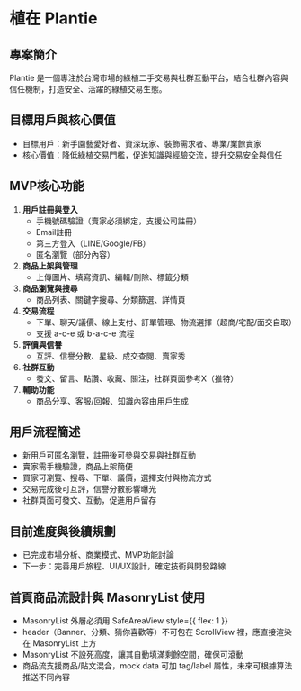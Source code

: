 # 植在 Plantie

## 專案簡介
Plantie 是一個專注於台灣市場的綠植二手交易與社群互動平台，結合社群內容與信任機制，打造安全、活躍的綠植交易生態。

## 目標用戶與核心價值
- 目標用戶：新手園藝愛好者、資深玩家、裝飾需求者、專業/業餘賣家
- 核心價值：降低綠植交易門檻，促進知識與經驗交流，提升交易安全與信任

## MVP核心功能
1. **用戶註冊與登入**
   - 手機號碼驗證（賣家必須綁定，支援公司註冊）
   - Email註冊
   - 第三方登入（LINE/Google/FB）
   - 匿名瀏覽（部分內容）
2. **商品上架與管理**
   - 上傳圖片、填寫資訊、編輯/刪除、標籤分類
3. **商品瀏覽與搜尋**
   - 商品列表、關鍵字搜尋、分類篩選、詳情頁
4. **交易流程**
   - 下單、聊天/議價、線上支付、訂單管理、物流選擇（超商/宅配/面交自取）
   - 支援 a-c-e 或 b-a-c-e 流程
5. **評價與信譽**
   - 互評、信譽分數、星級、成交查閱、賣家秀
6. **社群互動**
   - 發文、留言、點讚、收藏、關注，社群頁面參考X（推特）
7. **輔助功能**
   - 商品分享、客服/回報、知識內容由用戶生成

## 用戶流程簡述
- 新用戶可匿名瀏覽，註冊後可參與交易與社群互動
- 賣家需手機驗證，商品上架簡便
- 買家可瀏覽、搜尋、下單、議價，選擇支付與物流方式
- 交易完成後可互評，信譽分數影響曝光
- 社群頁面可發文、互動，促進用戶留存

## 目前進度與後續規劃
- 已完成市場分析、商業模式、MVP功能討論
- 下一步：完善用戶旅程、UI/UX設計，確定技術與開發路線

## 首頁商品流設計與 MasonryList 使用
- MasonryList 外層必須用 SafeAreaView style={{ flex: 1 }}
- header（Banner、分類、猜你喜歡等）不可包在 ScrollView 裡，應直接渲染在 MasonryList 上方
- MasonryList 不設死高度，讓其自動填滿剩餘空間，確保可滾動
- 商品流支援商品/貼文混合，mock data 可加 tag/label 屬性，未來可根據算法推送不同內容 